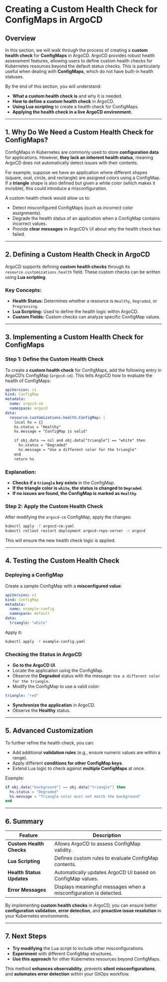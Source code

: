 # Creating a Custom Health Check for ConfigMaps in ArgoCD

## Overview

In this section, we will walk through the process of creating a **custom health check** for **ConfigMaps** in ArgoCD. ArgoCD provides robust health assessment features, allowing users to define custom health checks for Kubernetes resources beyond the default status checks. This is particularly useful when dealing with **ConfigMaps**, which do not have built-in health statuses.

By the end of this section, you will understand:
- **What a custom health check is** and why it is needed.
- **How to define a custom health check** in ArgoCD.
- **Using Lua scripting** to create a health check for ConfigMaps.
- **Applying the health check in a live ArgoCD environment.**

---

## 1. Why Do We Need a Custom Health Check for ConfigMaps?

ConfigMaps in Kubernetes are commonly used to store **configuration data** for applications. However, **they lack an inherent health status**, meaning ArgoCD does not automatically detect issues with their contents.

For example, suppose we have an application where different shapes (square, oval, circle, and rectangle) are assigned colors using a ConfigMap. If a **triangle** shape is also defined but given a white color (which makes it invisible), this could introduce a misconfiguration.

A custom health check would allow us to:
- Detect misconfigured ConfigMaps (such as incorrect color assignments).
- Degrade the health status of an application when a ConfigMap contains incorrect values.
- Provide **clear messages** in ArgoCD’s UI about why the health check has failed.

---

## 2. Defining a Custom Health Check in ArgoCD

ArgoCD supports defining **custom health checks** through its `resource.customizations.health` field. These custom checks can be written using **Lua scripting**.

### Key Concepts:
- **Health Status:** Determines whether a resource is `Healthy`, `Degraded`, or `Progressing`.
- **Lua Scripting:** Used to define the health logic within ArgoCD.
- **Custom Fields:** Custom checks can analyze specific ConfigMap values.

---

## 3. Implementing a Custom Health Check for ConfigMaps

### Step 1: Define the Custom Health Check

To create a **custom health check** for ConfigMaps, add the following entry in ArgoCD’s ConfigMap (`argocd-cm`). This tells ArgoCD how to evaluate the health of ConfigMaps:

```yaml
apiVersion: v1
kind: ConfigMap
metadata:
  name: argocd-cm
  namespace: argocd
data:
  resource.customizations.health.ConfigMap: |
    local hs = {}
    hs.status = "Healthy"
    hs.message = "ConfigMap is valid"

    if obj.data ~= nil and obj.data["triangle"] == "white" then
      hs.status = "Degraded"
      hs.message = "Use a different color for the triangle"
    end
    return hs
```

### Explanation:
- **Checks if a `triangle` key exists** in the ConfigMap.
- **If the triangle color is `white`, the status is changed to `Degraded`**.
- **If no issues are found, the ConfigMap is marked as `Healthy`**.

### Step 2: Apply the Custom Health Check
After modifying the `argocd-cm` ConfigMap, apply the changes:
```bash
kubectl apply -f argocd-cm.yaml
kubectl rollout restart deployment argocd-repo-server -n argocd
```

This will ensure the new health check logic is applied.

---

## 4. Testing the Custom Health Check

### Deploying a ConfigMap
Create a sample ConfigMap with a **misconfigured value**:
```yaml
apiVersion: v1
kind: ConfigMap
metadata:
  name: example-config
  namespace: default
data:
  triangle: "white"
```
Apply it:
```bash
kubectl apply -f example-config.yaml
```

### Checking the Status in ArgoCD
- **Go to the ArgoCD UI**.
- Locate the application using the ConfigMap.
- Observe the **Degraded** status with the message: `Use a different color for the triangle`.
- Modify the ConfigMap to use a valid color:
```yaml
triangle: "red"
```
- **Synchronize the application** in ArgoCD.
- Observe the **Healthy** status.

---

## 5. Advanced Customization

To further refine the health check, you can:
- Add additional **validation rules** (e.g., ensure numeric values are within a range).
- Apply different **conditions for other ConfigMap keys**.
- Extend Lua logic to check against **multiple ConfigMaps** at once.

Example:
```lua
if obj.data["background"] == obj.data["triangle"] then
  hs.status = "Degraded"
  hs.message = "Triangle color must not match the background"
end
```

---

## 6. Summary

| Feature | Description |
|---------|-------------|
| **Custom Health Checks** | Allows ArgoCD to assess ConfigMap validity. |
| **Lua Scripting** | Defines custom rules to evaluate ConfigMap contents. |
| **Health Status Updates** | Automatically updates ArgoCD UI based on ConfigMap values. |
| **Error Messages** | Displays meaningful messages when a misconfiguration is detected. |

By implementing **custom health checks** in ArgoCD, you can ensure better **configuration validation**, **error detection**, and **proactive issue resolution** in your Kubernetes environments.

---

## 7. Next Steps
- **Try modifying** the Lua script to include other misconfigurations.
- **Experiment** with different ConfigMap structures.
- **Use this approach** for other Kubernetes resources beyond ConfigMaps.

This method **enhances observability**, prevents **silent misconfigurations**, and **automates error detection** within your GitOps workflow.

